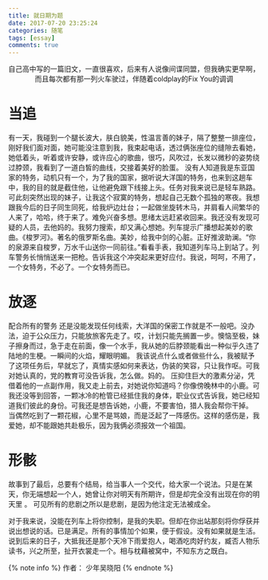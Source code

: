 ```yaml
---
title: 就日期为题
date: 2017-07-20 23:25:24
categories: 随笔
tags: [essay]
comments: true
---
```

<center>自己高中写的一篇旧文，一直很喜欢，后来有人说像间谍同盟，但我确实更早啊，而且每次都有那一列火车驶过，伴随着coldplay的Fix You的调调</center>

<!-- more -->

# 当追

有一天，我碰到一个腿长波大，肤白貌美，性温言善的妹子，隔了整整一排座位，刚好我们面对面，她可能没注意到我，我束起电话，透过俩张座位的缝隙去看她，她低着头，听着或许安静，或许应心的歌曲，很巧，风吹过，长发以微秒的姿势绕过脖颈，我看到了一道白皙的曲线，交接着美好的脸蛋。
没有人知道我是东亚国家的特务，动机只有一个，为了我的国家，据听说大洋国的特务，也来到这趟车中，我的目的就是截住他，让他避免跟下线接上头。任务对我来说已是轻车熟路。可此刻突然出现的妹子，让我这个寂寞的特务，想起自己无数个孤独的寒夜。我想跟我今后的日子同生同死，给我炉边灶台；一起做坐旋转木马，并肩看人间繁华的人来了，哈哈，终于来了。难免兴奋多想。思绪太远赶紧收回来。我还没有发现可疑的人员，去他妈的。我努力搜索，却又满心想她。列车提示广播想起美妙的歌曲。《梭罗河》。著名的俄罗斯名曲。美妙，给我中剑的心脏。正好推波助澜。“你的泉源来自梭罗，万水千山送你一同前往。”看看手表，我知道列车马上到站了。列车警务长悄悄送来一把枪。告诉我这个冲突起来更好应付。我说，呵呵，不用了，一个女特务，不必了。一个女特务而已。

# 放逐

配合所有的警务 还是没能发现任何线索，大洋国的保密工作就是不一般吧。没办法，迫于公众压力，只能放旅客先走了。哎，计划只能先搁置一步。懊恼至极，妹子擦身而过，急于走在前面，像一个水手，我从她的后脖颈能看出一种似乎久违了陆地的生梗。一瞬间的火焰，耀眼明媚。
我该说点什么或者做些什么，我被赋予了这项任务后，早就忘了，真情实感如何来表达，伪装的笑容，只让我作呕。可我对她认真的，党的教育可没告诉我，怎么做。妈的。
压抑住巨大的激素分泌，凭借着他的一点副作用，我又走上前去，对她说你知道吗？你像傍晚林中的小鹿。可我还没等到回答，一颗冰冷的枪管已经抵住我的身体，职业仪式告诉我，她已经知道我们彼此的身份。可我还是想告诉她，小鹿，不要害怕，猎人我会帮你干掉。
当偶然吃到了一颗花椒，心里不是骂娘，而是泛起了一阵感伤。这样的感伤是，我爱她，却不能跟她共赴极乐，因为我俩必须报效一个祖国。

# 形骸

故事到了最后，总要有个结局，给当事人一个交代，给大家一个说法。只是在某天，你无端想起一个人，她曾让你对明天有所期许，但是却完全没有出现在你的明天里 。
可见所有的悲剧之所以是悲剧，是因为他注定无法被成全。

对于我来说，没能在列车上将你控制，是我的失职。但却在你出站那刻将你俘获并说出想说的话。已是满足。所有的事情加个如果，便于假设。没有如果就是生活。
说到后来的日子，大抵我还是那个天冷下雨爱抱人，喝酒吃肉好约友，臧否人物乐读书，兴之所至，扯开衣裳走一个。相与枕藉被窝中，不知东方之既白。

{% note info %} 作者：
                   少年吴晓阳 {% endnote %}
